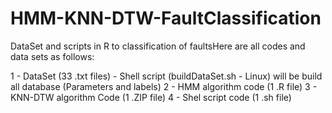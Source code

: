 # HMM-KNN-DTW-FaultClassification

DataSet and scripts in R to classification of faultsHere are all codes and data sets as follows:

1 - DataSet (33 .txt files) - Shell script (buildDataSet.sh - Linux) will be build all database (Parameters and
labels) 
2 - HMM algorithm code (1 .R file)
3 - KNN-DTW algorithm Code (1 .ZIP file) 
4 - Shel script code (1 .sh file) 
